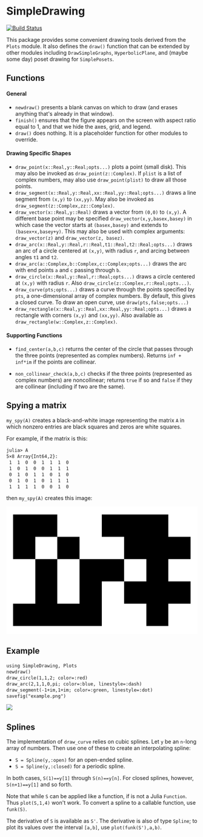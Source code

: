 # SimpleDrawing


[![Build Status](https://travis-ci.com/scheinerman/SimpleDrawing.jl.svg?branch=master)](https://travis-ci.com/scheinerman/SimpleDrawing.jl)





This package provides some convenient drawing tools derived from the
`Plots` module. It also defines the `draw()` function that can be extended
by other modules including `DrawSimpleGraphs`, `HyperbolicPlane`, and
(maybe some day) poset drawing for `SimplePosets`.

## Functions

#### General

+ `newdraw()` presents a blank canvas on which to draw (and erases anything
that's already in that window).
+ `finish()` ensures that the figure appears on the screen with
aspect ratio equal to 1, and that
we hide the axes, grid, and legend.
+ `draw()` does nothing. It is a placeholder function for other modules to
override.

#### Drawing Specific Shapes
+ `draw_point(x::Real,y::Real;opts...)` plots a point (small disk). This
may also be invoked as `draw_point(z::Complex)`. If `plist` is a list of
complex numbers, may also use `draw_point(plist)` to draw all those points.
+ `draw_segment(x::Real,y::Real,xx::Real,yy::Real;opts...)` draws a
line segment from `(x,y)` to `(xx,yy)`. May also be invoked as
`draw_segment(z::Complex,zz::Complex)`.
+ `draw_vector(x::Real,y::Real)` draws a vector from `(0,0)` to `(x,y)`. A
different base point may be specified `draw_vector(x,y,basex,basey)` in which
case the vector starts at `(basex,basey)` and extends to `(basex+x,basey+y)`.
This may also be used with complex arguments: `draw_vector(z)` and
`draw_vector(z, basez)`.
+ `draw_arc(x::Real,y::Real,r::Real,t1::Real,t2::Real;opts...)` draws an
arc of a circle centered at `(x,y)`, with radius `r`, and arcing between
angles `t1` and `t2`.
+ `draw_arc(a::Complex,b::Complex,c::Complex;opts...)` draws
the arc with end points `a` and `c` passing through `b`.
+ `draw_circle(x::Real,y::Real,r::Real;opts...)` draws a circle centered
at `(x,y)` with radius `r`. Also `draw_circle(z::Complex,r::Real;opts...)`.
+ `draw_curve(pts;opts...)` draws a curve through the points specified by `pts`, a
one-dimensional array of complex numbers. By default, this gives a closed curve.
To draw an open curve, use `draw(pts,false;opts...)`
+ `draw_rectangle(x::Real,y::Real,xx::Real,yy::Real;opts...)` draws a rectangle
with corners `(x,y)` and `(xx,yy)`.
Also available as `draw_rectangle(w::Complex,z::Complex)`.



#### Supporting Functions

+ `find_center(a,b,c)` returns the center of the circle that passes through
the three points (represented as complex numbers). Returns
`inf + inf*im` if the points are collinear.

+ `non_collinear_check(a,b,c)` checks if the three points (represented as
  complex numbers) are noncollinear; returns `true` if so and `false` if they
  are collinear (including if two are the same).

## Spying a matrix

`my_spy(A)` creates a black-and-white image representing the matrix `A`
in which nonzero entries are black squares and zeros are white squares.

For example, if the matrix is this:
```
julia> A
5×8 Array{Int64,2}:
 1  1  0  0  1  1  1  0
 1  0  1  0  0  1  1  1
 0  1  0  1  1  0  1  0
 0  1  0  1  0  1  1  1
 1  1  1  1  0  0  1  0
 ```
 then `my_spy(A)` creates this image:
 
 ![](/my_spy.png)

## Example

```
using SimpleDrawing, Plots
newdraw()
draw_circle(1,1,2; color=:red)
draw_arc(2,1,1,0,pi; color=:blue, linestyle=:dash)
draw_segment(-1+im,1+im; color=:green, linestyle=:dot)
savefig("example.png")
```

![](/example.png)



## Splines

The implementation of `draw_curve` relies on cubic splines. Let `y` be an
`n`-long array of numbers. Then use one of these to create an interpolating
spline:
+ `S = Spline(y,:open)` for an open-ended spline.
+ `S = Spline(y,:closed)` for a periodic spline.

In both cases, `S(1)==y[1]` through `S(n)==y[n]`. For closed splines, however,
`S(n+1)==y[1]` and so forth.

Note that while `S` can be applied like a function, if is not a Julia `Function`.
Thus `plot(S,1,4)` won't work. To convert a spline to a callable function, use
`funk(S)`.

The derivative of `S` is available as `S'`. The derivative is also of type
`Spline`; to plot its values over the interval `[a,b]`, use `plot(funk(S'),a,b)`.
